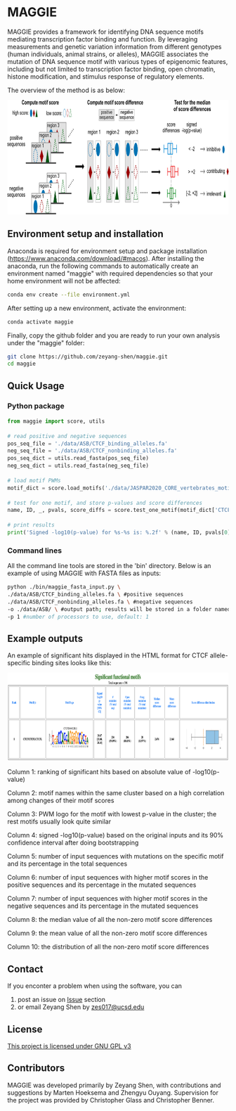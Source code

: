 # MAGGIE
MAGGIE provides a framework for identifying DNA sequence motifs mediating transcription factor binding and function. By leveraging measurements and genetic variation information from different genotypes (human individuals, animal strains, or alleles), MAGGIE associates the mutation of DNA sequence motif with various types of epigenomic features, including but not limited to transcription factor binding, open chromatin, histone modification, and stimulus response of regulatory elements. 

The overview of the method is as below:

<p align="center">
<img src="https://github.com/zeyang-shen/maggie/blob/master/image/method.png" width="800" height="260">
</p>

## Environment setup and installation
Anaconda is required for environment setup and package installation (https://www.anaconda.com/download/#macos). After installing the anaconda, run the following commands to automatically create an environment named "maggie" with required dependencies so that your home environment will not be affected:
```bash
conda env create --file environment.yml
```
After setting up a new environment, activate the environment:
```bash
conda activate maggie
```

Finally, copy the github folder and you are ready to run your own analysis under the "maggie" folder:
```bash
git clone https://github.com/zeyang-shen/maggie.git
cd maggie
```

## Quick Usage
### Python package
```python
from maggie import score, utils

# read positive and negative sequences
pos_seq_file = './data/ASB/CTCF_binding_alleles.fa'
neg_seq_file = './data/ASB/CTCF_nonbinding_alleles.fa'
pos_seq_dict = utils.read_fasta(pos_seq_file)
neg_seq_dict = utils.read_fasta(neg_seq_file)

# load motif PWMs
motif_dict = score.load_motifs('./data/JASPAR2020_CORE_vertebrates_motifs/')

# test for one motif, and store p-values and score differences
name, ID, _, pvals, score_diffs = score.test_one_motif(motif_dict['CTCF$MA0139.1'], pos_seq_dict, neg_seq_dict)

# print results
print('Signed -log10(p-value) for %s-%s is: %.2f' % (name, ID, pvals[0]))
```

### Command lines
All the command line tools are stored in the 'bin' directory. Below is an example of using MAGGIE with FASTA files as inputs:
```bash
python ./bin/maggie_fasta_input.py \
./data/ASB/CTCF_binding_alleles.fa \ #positive sequences
./data/ASB/CTCF_nonbinding_alleles.fa \ #negative sequences
-o ./data/ASB/ \ #output path; results will be stored in a folder named "maggie_output"
-p 1 #number of processors to use, default: 1
```

## Example outputs
An example of significant hits displayed in the HTML format for CTCF allele-specific binding sites looks like this:

<p align="center">
<img src="https://github.com/zeyang-shen/maggie/blob/master/image/html_example.png" width="900" height="200">
</p>

Column 1: ranking of significant hits based on absolute value of -log10(p-value)

Column 2: motif names within the same cluster based on a high correlation among changes of their motif scores

Column 3: PWM logo for the motif with lowest p-value in the cluster; the rest motifs usually look quite similar

Column 4: signed -log10(p-value) based on the original inputs and its 90% confidence interval after doing bootstrapping

Column 5: number of input sequences with mutations on the specific motif and its percentage in the total sequences

Column 6: number of input sequences with higher motif scores in the positive sequences and its percentage in the mutated sequences 

Column 7: number of input sequences with higher motif scores in the negative sequences and its percentage in the mutated sequences 

Column 8: the median value of all the non-zero motif score differences

Column 9: the mean value of all the non-zero motif score differences

Column 10: the distribution of all the non-zero motif score differences


## Contact
If you enconter a problem when using the software, you can
1. post an issue on [Issue](https://github.com/zeyang-shen/maggie/issues) section
2. or email Zeyang Shen by zes017@ucsd.edu

## License

[This project is licensed under GNU GPL v3](https://github.com/zeyang-shen/maggie/blob/master/LICENSE)

## Contributors
MAGGIE was developed primarily by Zeyang Shen, with contributions and suggestions by Marten Hoeksema and Zhengyu Ouyang. Supervision for the project was provided by Christopher Glass and Christopher Benner. 
